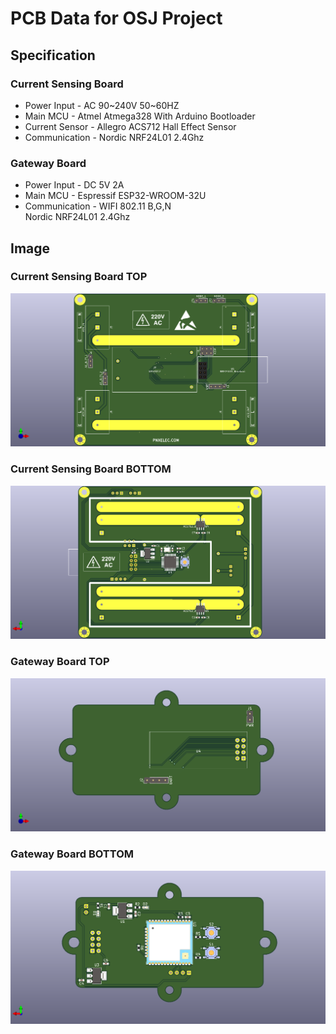# PCB Data for OSJ Project
## Specification
### Current Sensing Board
* Power Input - AC 90~240V 50~60HZ
* Main MCU - Atmel Atmega328 With Arduino Bootloader
* Current Sensor - Allegro ACS712 Hall Effect Sensor
* Communication - Nordic NRF24L01 2.4Ghz
### Gateway Board
* Power Input - DC 5V 2A
* Main MCU - Espressif ESP32-WROOM-32U
* Communication - WIFI 802.11 B,G,N   
                  Nordic NRF24L01 2.4Ghz
## Image
### Current Sensing Board TOP
![initial](https://github.com/Open-source-Setakki-Judgement-system/PCB/blob/main/Image/ac_current_v1_top.png?raw=true)
### Current Sensing Board BOTTOM
![initial](https://github.com/Open-source-Setakki-Judgement-system/PCB/blob/main/Image/ac_current_v1_bottom.png?raw=true)
### Gateway Board TOP
![initial](https://github.com/Open-source-Setakki-Judgement-system/PCB/blob/main/Image/gateway_top.png?raw=true)
### Gateway Board BOTTOM
![initial](https://github.com/Open-source-Setakki-Judgement-system/PCB/blob/main/Image/gateway_bottom.png?raw=true)
